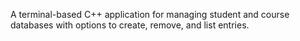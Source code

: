A terminal-based C++ application for managing student and course databases with options to create, remove, and list entries.
